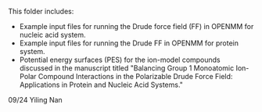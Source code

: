 
This folder includes: 

- Example input files for running the Drude force field (FF) in OPENMM for nucleic acid system.
- Example input files for running the Drude FF in OPENMM for protein system.
- Potential energy surfaces (PES) for the ion-model compounds discussed in the manuscript titled "Balancing Group 1 Monoatomic Ion-Polar Compound Interactions in the Polarizable Drude Force Field: Applications in Protein and Nucleic Acid Systems."

09/24 Yiling Nan
